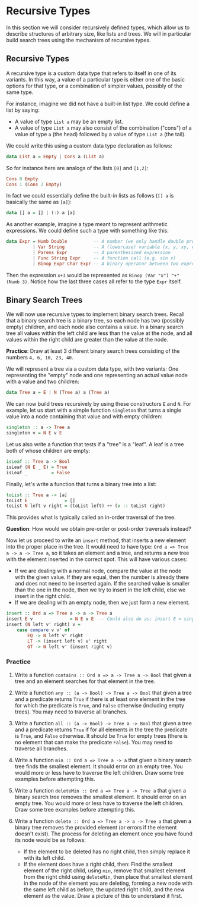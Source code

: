 # Recursive Types

In this section we will consider recursively defined types, which allow us to describe structures of arbitrary size, like lists and trees. We will in particular build search trees using the mechanism of recursive types.

## Recursive Types

A recursive type is a custom data type that refers to itself in one of its variants. In this way, a value of a particular type is either one of the basic options for that type, or a combination of simpler values, possibly of the same type.

For instance, imagine we did not have a built-in list type. We could define a list by saying:

- A value of type `List a` may be an empty list.
- A value of type `List a` may also consist of the combination ("cons") of a value of type `a` (the head) followed by a value of type `List a` (the tail).

We could write this using a custom data type declaration as follows:
```haskell
data List a = Empty | Cons a (List a)
```
So for instance here are analogs of the lists `[0]` and `[1,2]`:
```haskell
Cons 0 Empty
Cons 1 (Cons 2 Empty)
```

In fact we could essentially define the built-in lists as follows (`[] a` is basically the same as `[a]`):
```haskell
data [] a = [] | (:) a [a]
```

As another example, imagine a type meant to represent arithmetic expressions. We could define such a type with something like this:
```haskell
data Expr = Numb Double          -- A number (we only handle double precision numbers)
          | Var String           -- A (lowercase) variable (x, y, xy, err, etc)
          | Parens Expr          -- A parenthesized expression
          | Func String Expr     -- A function call (e.g. sin x)
          | Binop Expr Char Expr -- A binary operator between two expressions
```
Then the expression `x+3` would be represented as `Binop (Var "x") "+" (Numb 3)`. Notice how the last three cases all refer to the type `Expr` itself.

## Binary Search Trees

We will now use recursive types to implement binary search trees. Recall that a binary search tree is a binary tree, so each node has two (possibly empty) children, and each node also contains a value. In a binary search tree all values within the left child are less than the value at the node, and all values within the right child are greater than the value at the node.

**Practice**: Draw at least 3 different binary search trees consisting of the numbers `4, 6, 10, 23, 40`.

We will represent a tree via a custom data type, with two variants: One representing the "empty" node and one representing an actual value node with a value and two children:
```haskell
data Tree a = E | N (Tree a) a (Tree a)
```
We can now build trees recursively by using these constructors `E` and `N`. For example, let us start with a simple function `singleton` that turns a single value into a node containing that value and with empty children:
```haskell
singleton :: a -> Tree a
singleton v = N E v E
```
Let us also write a function that tests if a "tree" is a "leaf". A leaf is a tree both of whose children are empty:
```haskell
isLeaf :: Tree a -> Bool
isLeaf (N E _ E) = True
isLeaf _         = False
```
Finally, let's write a function that turns a binary tree into a list:
```haskell
toList :: Tree a -> [a]
toList E              = []
toList N left v right = (toList left) ++ (v :: toList right)
```
This provides what is typically called an in-order traversal of the tree.

**Question**: How would we obtain pre-order or post-order traversals instead?

Now let us proceed to write an `insert` method, that inserts a new element into the proper place in the tree. It would need to have type: `Ord a => Tree a -> a -> Tree a`, so it takes an element and a tree, and returns a new tree with the element inserted in the correct spot. This will have various cases:

- If we are dealing with a normal node, compare the value at the node with the given value. If they are equal, then the number is already there and does not need to be inserted again. If the searched value is smaller than the one in the node, then we try to insert in the left child, else we insert in the right child.
- If we are dealing with an empty node, then we just form a new element.

```haskell
insert :: Ord a => Tree a -> a -> Tree a
insert E v              = N E v E  -- Could also do as: insert E = singleton
insert (N left v' right) v =
    case compare v v' of
        EQ -> N left v' right
        LT -> (insert left v) v' right
        GT -> N left v' (insert right v)
```

### Practice

1. Write a function `contains :: Ord a => a -> Tree a -> Bool` that given a tree and an element searches for that element in the tree.
2. Write a function `any :: (a -> Bool) -> Tree a -> Bool` that given a tree and a predicate returns `True` if there is at least one element in the tree for which the predicate is `True`, and `False` otherwise (including empty trees). You may need to traverse all branches.
3. Write a function `all :: (a -> Bool) -> Tree a -> Bool` that given a tree and a predicate returns `True` if for all elements in the tree the predicate is `True`, and `False` otherwise. It should be `True` for empty trees (there is no element that can make the predicate `False`). You may need to traverse all branches.
4. Write a function `min :: Ord a => Tree a -> a` that given a binary search tree finds the smallest element. It should error on an empty tree. You would more or less have to traverse the left children. Draw some tree examples before attempting this.
5. Write a function `deleteMin :: Ord a => Tree a -> Tree a` that given a binary search tree removes the smallest element. It should error on an empty tree. You would more or less have to traverse the left children. Draw some tree examples before attempting this.
6. Write a function `delete :: Ord a => Tree a -> a -> Tree a` that given a binary tree removes the provided element (or errors if the element doesn't exist). The process for deleting an element once you have found its node would be as follows:

    - If the element to be deleted has no right child, then simply replace it with its left child.
    - If the element does have a right child, then: Find the smallest element of the right child, using `min`, remove that smallest element from the right child using `deleteMin`, then place that smallest element in the node of the element you are deleting, forming a new node with the same left child as before, the updated right child, and the new element as the value. Draw a picture of this to understand it first.
